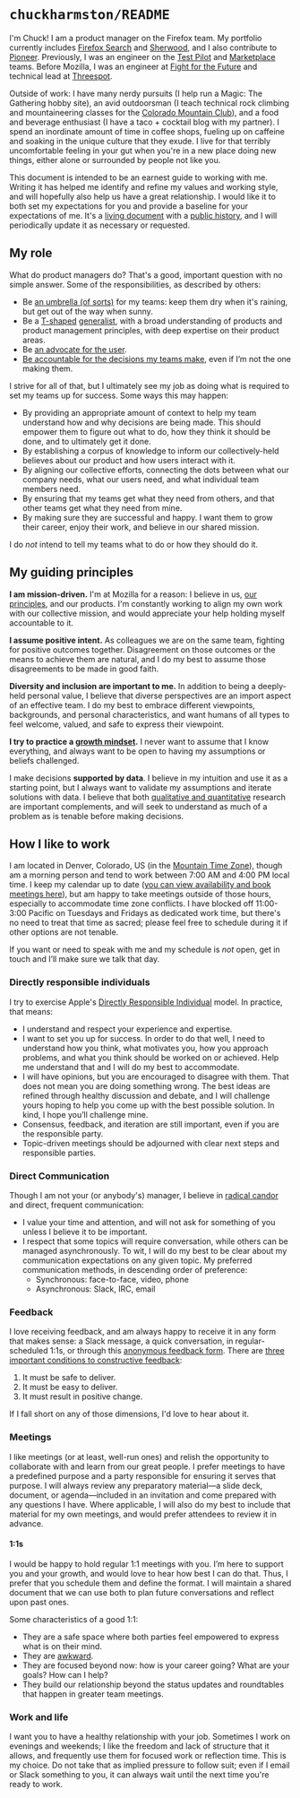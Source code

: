 #  `chuckharmston/README`

I'm Chuck! I am a product manager on the Firefox team. My portfolio currently includes [Firefox Search](https://wiki.mozilla.org/Firefox/Search) and [Sherwood](https://wiki.mozilla.org/Sherwood), and I also contribute to [Pioneer](https://support.mozilla.org/kb/about-firefox-pioneer).  Previously, I was an engineer on the [Test Pilot](https://testpilot.firefox.com) and [Marketplace](https://wiki.mozilla.org/Marketplace) teams. Before Mozilla, I was an engineer at [Fight for the Future](https://www.fightforthefuture.org/) and technical lead at [Threespot](https://www.threespot.com/).

Outside of work: I have many nerdy pursuits (I help run a Magic: The Gathering hobby site), an avid outdoorsman (I teach technical rock climbing and mountaineering classes for the [Colorado Mountain Club](https://www.cmc.org/)), and a food and beverage enthusiast (I have a taco + cocktail blog with my partner). I spend an inordinate amount of time in coffee shops, fueling up on caffeine and soaking in the unique culture that they exude. I live for that terribly uncomfortable feeling in your gut when you're in a new place doing new things, either alone or surrounded by people not like you.

This document is intended to be an earnest guide to working with me. Writing it has helped me identify and refine my values and working style, and will hopefully also help us have a great relationship. I would like it to both set my expectations for you and provide a baseline for your expectations of me. It's a [living document](https://github.com/chuckharmston/README/blob/master/README.md) with a [public history](https://github.com/chuckharmston/README/commits/master/README.md), and I will periodically update it as necessary or requested.

## My role

What do product managers do? That's a good, important question with no simple answer. Some of the responsibilities, as described by others:

- Be [an umbrella (of sorts)](https://techcrunch.com/2010/03/14/key-to-gmail/) for my teams: keep them dry when it's raining, but get out of the way when sunny.
- Be a [T-shaped](https://medium.com/pminsider/the-t-shaped-product-manager-c3e4587e5b84) [generalist](https://www.mindtheproduct.com/2017/12/product-managers-generalists/), with a broad understanding of products and product management principles, with deep expertise on their product areas.
- Be [an advocate for the user](http://www.cleverpm.com/2017/07/26/the-many-hats-of-the-product-manager/).
- [Be accountable for the decisions my teams make](https://github.com/molly/manager-README), even if I’m not  the one making them.

I strive for all of that, but I ultimately see my job as doing what is required to set my teams up for success. Some ways this may happen:

- By providing an appropriate amount of context to help my team understand how and why decisions are being made. This should empower them to figure out what to do, how they think it should be done, and to ultimately get it done.
- By establishing a corpus of knowledge to inform our collectively-held believes about our product and how users interact with it.
- By aligning our collective efforts, connecting the dots between what our company needs, what our users need, and what individual team members need.
- By ensuring that my teams get what they need from others, and that other teams get what they need from mine.
- By making sure they are successful and happy. I want them to grow their career, enjoy their work, and believe in our shared mission.

I do _not_ intend to tell my teams what to do or how they should do it.

## My guiding principles

**I am mission-driven.**  I'm at Mozilla for a reason: I believe in us, [our principles](https://www.mozilla.org/about/manifesto/), and our products. I'm constantly working to align my own work with our collective mission, and would appreciate your help holding myself accountable to it.

**I assume positive intent.** As colleagues we are on the same team, fighting for positive outcomes together. Disagreement on those outcomes or the means to achieve them are natural, and I do my best to assume those disagreements to be made in good faith.

**Diversity and inclusion are important to me.** In addition to being a deeply-held personal value, I believe that diverse perspectives are an import aspect of an effective team. I do my best to embrace different viewpoints, backgrounds, and personal characteristics, and want humans of all types to feel welcome, valued, and safe to express their viewpoint.

**I try to practice a [growth mindset](https://www.brainpickings.org/2014/01/29/carol-dweck-mindset/).** I never want to assume that I know everything, and always want to be open to having my assumptions or beliefs challenged.

I make decisions **supported by data**. I believe in my intuition and use it as a starting point, but I always want to validate my assumptions and iterate solutions with data. I believe that both [qualitative and quantitative](https://www.mindtheproduct.com/2018/01/need-quantitative-qualitative-data/) research are important complements, and will seek to understand as much of a problem as is tenable before making decisions.

## How I like to work

I am located in Denver, Colorado, US (in the [Mountain Time Zone](https://time.is/Denver)), though am a morning person and tend to work between 7:00 AM and 4:00 PM local time. I keep my calendar up to date ([you can view availability and book meetings here](https://calendly.com/chuckharmston)), but am happy to take meetings outside of those hours, especially to accommodate time zone conflicts. I have blocked off 11:00-3:00 Pacific on Tuesdays and Fridays as dedicated work time, but there's no need to treat that time as sacred; please feel free to schedule during it if other options are not tenable.

If you want or need to speak with me and my schedule is _not_ open, get in touch and I’ll make sure we talk that day.

### Directly responsible individuals

I try to exercise Apple's [Directly Responsible Individual](https://medium.com/@mmamet/directly-responsible-individuals-f5009f465da4) model. In practice, that means:

- I understand and respect your experience and expertise.
- I want to set you up for success. In order to do that well, I need to understand how you think, what motivates you, how you approach problems, and what you think should be worked on or achieved. Help me understand that and I will do my best to accommodate.
- I will have opinions, but you are encouraged to disagree with them. That does not mean you are doing something wrong. The best ideas are refined through healthy discussion and debate, and I will challenge yours hoping to help you come up with the best possible solution. In kind, I hope you’ll challenge mine.
- Consensus, feedback, and iteration are still important, even if you are the responsible party.
- Topic-driven meetings should be adjourned with clear next steps and responsible parties.

### Direct Communication

Though I am not your (or anybody's) manager, I believe in [radical candor](https://www.amazon.com/dp/B01KTIEFEE/) and direct, frequent communication:

- I value your time and attention, and will not ask for something of you unless I believe it to be important.
- I respect that some topics will require conversation, while others can be managed asynchronously. To wit, I will do my best to be clear about my communication expectations on any given topic. My preferred communication methods, in descending order of preference:
  - Synchronous: face-to-face, video, phone
  - Asynchronous: Slack, IRC, email

### Feedback

I love receiving feedback, and am always happy to receive it in any form that makes sense: a Slack message, a quick conversation, in regular-scheduled 1:1s, or through this [anonymous feedback form](https://goo.gl/forms/3VkPhQhuxecQJzLu2). There are [three important conditions to constructive feedback](https://medium.com/@royrapoport/why-wont-you-talk-to-me-f30a01a1994c):

1. It must be safe to deliver.
2. It must be easy to deliver.
3. It must result in positive change.

If I fall short on any of those dimensions, I'd love to hear about it.

### Meetings

I like meetings (or at least, well-run ones) and relish the opportunity to collaborate with and learn from our great people. I prefer meetings to have a predefined purpose and a party responsible for ensuring it serves that purpose. I will always review any preparatory material—a slide deck, document, or agenda—included in an invitation and come prepared with any questions I have. Where applicable, I will also do my best to include that material for my own meetings, and would prefer attendees to review it in advance.

#### 1:1s

I would be happy to hold regular 1:1 meetings with you. I’m here to support you and your growth, and would love to hear how best I can do that. Thus, I prefer that you schedule them and define the format. I will maintain a shared document that we can use both to plan future conversations and reflect upon past ones.

Some characteristics of a good 1:1:

- They are a safe space where both parties feel empowered to express what is on their mind.
- They are [awkward](https://medium.com/@mrabkin/the-art-of-the-awkward-1-1-f4e1dcbd1c5c).
- They are focused beyond now: how is your career going? What are your goals? How can I help?
- They build our relationship beyond the status updates and roundtables that happen in greater team meetings.

### Work and life

I want you to have a healthy relationship with your job. Sometimes I work on evenings and weekends; I like the freedom and lack of structure that it allows, and frequently use them for focused work or reflection time. This is my choice. Do not take that as implied pressure to follow suit; even if I email or Slack something to you, it can always wait until the next time you're ready to work.
